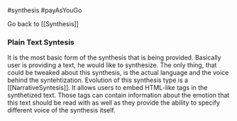 #synthesis
#payAsYouGo

Go back to [[Synthesis]]

### Plain Text Syntesis
It is the most basic form of the synthesis that is being provided. Basically user is providing a text, he would like to synthesize.
The only thing, that could be tweaked about this synthesis, is the actual language and the voice behind the syntehtization.
Evolution of this synthesis type is a [[NarrativeSyntesis]]. It allows users to embed HTML-like tags in the synthetized text. Those tags can contain information about the emotion that this text should be read with as well as they provide the ability to specify different voice of the synthesis itself.